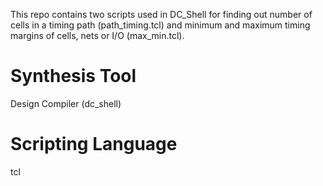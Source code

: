 This repo contains two scripts used in DC_Shell for finding out number of cells
in a timing path (path_timing.tcl) and minimum and maximum timing margins of 
cells, nets or I/O (max_min.tcl).

# Synthesis Tool
Design Compiler (dc_shell)

# Scripting Language
tcl
